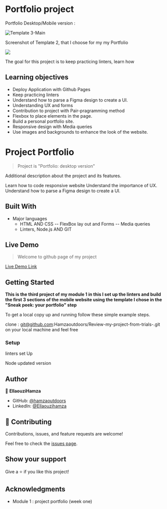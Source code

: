 # Portfolio project

Portfolio Desktop/Mobile version : 

![Template 3-Main](https://user-images.githubusercontent.com/80895497/125659078-db3de05e-7d04-4a01-b28d-ec8cd070644c.png)



Screenshot of Template 2, that I choose for my my Portfolio

![](https://img.shields.io/badge/Microverse-blueviolet)

The goal for this project is to keep practicing linters, learn how

## Learning objectives
- Deploy Application with Github Pages
- Keep practicing linters
- Understand how to parse a Figma design to create a UI.
- Understanding UX and forms
- Contribution to project with Pair-pragramming method
- Flexbox to place elements in the page.
- Build a personal portfolio site.
- Responsive design with Media queries
- Use images and backgrounds to enhance the look of the website.

# Project Portfolio

> Project is "Portfolio: desktop version"

Additional description about the project and its features.

Learn how to code responsive website
Understand the importance of UX.
Understand how to parse a Figma design to create a UI.

## Built With

- Major languages
  - HTML AND CSS
   -- FlexBox lay out and Forms
   -- Media queries
  - Linters, Node.js AND GIT

## Live Demo 

> Welcome to github page of my project

[Live Demo Link](https://hamzaoutdoors.github.io/My_Portfolio/)

## Getting Started

**This is the third project of my module 1 in this I set up the linters and build the first 3 sections of the mobile website using the template I chose in the "Sneak peek: your portfolio" step**

To get a local copy up and running follow these simple example steps.

clone : git@github.com:Hamzaoutdoors/Review-my-project-from-trials-.git on your local machine and feel free

### Setup

linters set Up

Node updated version

## Author

👤 **EllaouziHamza**

- GitHub: [@hamzaoutdoors](https://github.com/Hamzaoutdoors)
- LinkedIn: [@Ellaouzihamza](https://www.linkedin.com/in/hamza-ellaouzi-137a45b8/)

## 🤝 Contributing

Contributions, issues, and feature requests are welcome!

Feel free to check the [issues page](https://github.com/Hamzaoutdoors/My_Portfolio/issues).

## Show your support

Give a ⭐️ if you like this project!

## Acknowledgments

- Module 1 : project portfolio (week one)

